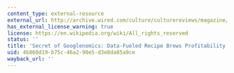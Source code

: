 ```yaml
---
content_type: external-resource
external_url: http://archive.wired.com/culture/culturereviews/magazine/17-06/nep_googlenomics
has_external_license_warning: true
license: https://en.wikipedia.org/wiki/All_rights_reserved
status: ''
title: 'Secret of Googlenomics: Data-Fueled Recipe Brews Profitability'
uid: 4b860d19-b75c-46a2-90e5-d3e8da85a9ce
wayback_url: ''
---
```

